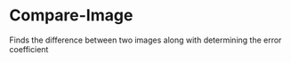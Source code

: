 # Compare-Image
Finds the difference between two images along with determining the error coefficient
